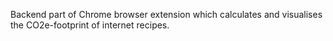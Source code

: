 Backend part of Chrome browser extension which calculates and visualises the CO2e-footprint of internet recipes.

